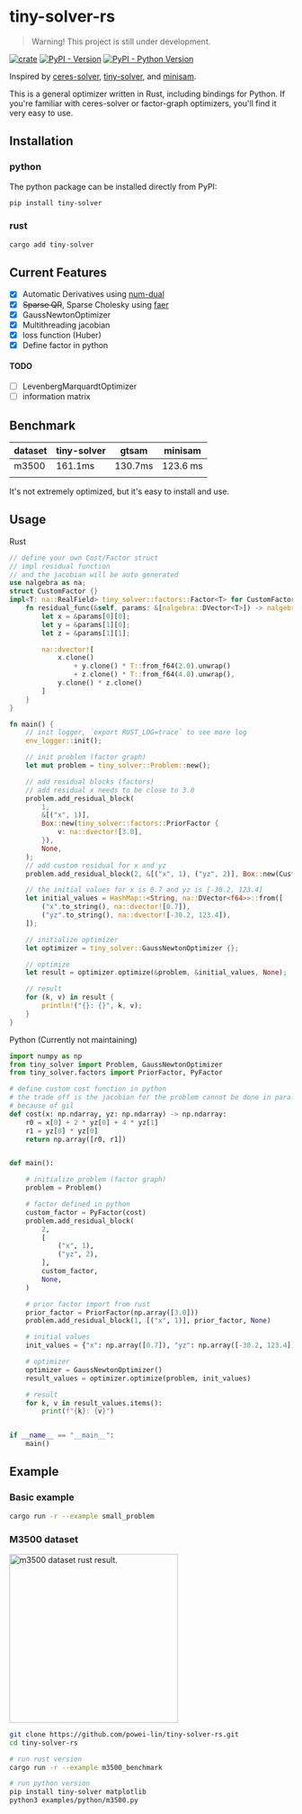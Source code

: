 # tiny-solver-rs
> Warning! This project is still under development.

[![crate](https://img.shields.io/crates/v/tiny-solver.svg)](https://crates.io/crates/tiny-solver)
[![PyPI - Version](https://img.shields.io/pypi/v/tiny-solver.svg)](https://pypi.org/project/tiny-solver)
[![PyPI - Python Version](https://img.shields.io/pypi/pyversions/tiny-solver.svg)](https://pypi.org/project/tiny-solver)

Inspired by [ceres-solver](https://github.com/ceres-solver/ceres-solver), [tiny-solver](https://github.com/keir/tinysolver), and [minisam](https://github.com/dongjing3309/minisam).

This is a general optimizer written in Rust, including bindings for Python. If you're familiar with ceres-solver or factor-graph optimizers, you'll find it very easy to use.

## Installation
### python
The python package can be installed directly from PyPI:
```sh
pip install tiny-solver
```
### rust
```sh
cargo add tiny-solver
```

## Current Features

- [x] Automatic Derivatives using [num-dual](https://github.com/itt-ustutt/num-dual)
- [x] ~~Sparse QR~~, Sparse Cholesky using [faer](https://github.com/sarah-ek/faer-rs)
- [x] GaussNewtonOptimizer
- [x] Multithreading jacobian
- [x] loss function (Huber)
- [x] Define factor in python

#### TODO
- [ ] LevenbergMarquardtOptimizer
- [ ] information matrix

## Benchmark
| dataset | tiny-solver | gtsam   | minisam  |
|---------|-------------|---------|----------|
| m3500   | 161.1ms     | 130.7ms | 123.6 ms |
|         |             |         |          |

It's not extremely optimized, but it's easy to install and use.

## Usage
Rust 
```rust
// define your own Cost/Factor struct
// impl residual function
// and the jacobian will be auto generated
use nalgebra as na;
struct CustomFactor {}
impl<T: na::RealField> tiny_solver::factors::Factor<T> for CustomFactor {
    fn residual_func(&self, params: &[nalgebra::DVector<T>]) -> nalgebra::DVector<T> {
        let x = &params[0][0];
        let y = &params[1][0];
        let z = &params[1][1];

        na::dvector![
            x.clone()
                + y.clone() * T::from_f64(2.0).unwrap()
                + z.clone() * T::from_f64(4.0).unwrap(),
            y.clone() * z.clone()
        ]
    }
}

fn main() {
    // init logger, `export RUST_LOG=trace` to see more log
    env_logger::init();

    // init problem (factor graph)
    let mut problem = tiny_solver::Problem::new();

    // add residual blocks (factors)
    // add residual x needs to be close to 3.0
    problem.add_residual_block(
        1,
        &[("x", 1)],
        Box::new(tiny_solver::factors::PriorFactor {
            v: na::dvector![3.0],
        }),
        None,
    );
    // add custom residual for x and yz
    problem.add_residual_block(2, &[("x", 1), ("yz", 2)], Box::new(CustomFactor {}), None);

    // the initial values for x is 0.7 and yz is [-30.2, 123.4]
    let initial_values = HashMap::<String, na::DVector<f64>>::from([
        ("x".to_string(), na::dvector![0.7]),
        ("yz".to_string(), na::dvector![-30.2, 123.4]),
    ]);

    // initialize optimizer
    let optimizer = tiny_solver::GaussNewtonOptimizer {};

    // optimize
    let result = optimizer.optimize(&problem, &initial_values, None);

    // result
    for (k, v) in result {
        println!("{}: {}", k, v);
    }
}
```
Python (Currently not maintaining)
```py
import numpy as np
from tiny_solver import Problem, GaussNewtonOptimizer
from tiny_solver.factors import PriorFactor, PyFactor

# define custom cost function in python
# the trade off is the jacobian for the problem cannot be done in parallel
# because of gil
def cost(x: np.ndarray, yz: np.ndarray) -> np.ndarray:
    r0 = x[0] + 2 * yz[0] + 4 * yz[1]
    r1 = yz[0] * yz[0]
    return np.array([r0, r1])


def main():

    # initialize problem (factor graph)
    problem = Problem()

    # factor defined in python
    custom_factor = PyFactor(cost)
    problem.add_residual_block(
        2,
        [
            ("x", 1),
            ("yz", 2),
        ],
        custom_factor,
        None,
    )

    # prior factor import from rust
    prior_factor = PriorFactor(np.array([3.0]))
    problem.add_residual_block(1, [("x", 1)], prior_factor, None)

    # initial values
    init_values = {"x": np.array([0.7]), "yz": np.array([-30.2, 123.4])}

    # optimizer
    optimizer = GaussNewtonOptimizer()
    result_values = optimizer.optimize(problem, init_values)

    # result
    for k, v in result_values.items():
        print(f"{k}: {v}")


if __name__ == "__main__":
    main()
```

## Example
### Basic example
```sh
cargo run -r --example small_problem
```
### M3500 dataset
<img src="docs/m3500_rs.png" width="300" alt="m3500 dataset rust result.">

```sh
git clone https://github.com/powei-lin/tiny-solver-rs.git
cd tiny-solver-rs

# run rust version
cargo run -r --example m3500_benchmark

# run python version
pip install tiny-solver matplotlib
python3 examples/python/m3500.py
```